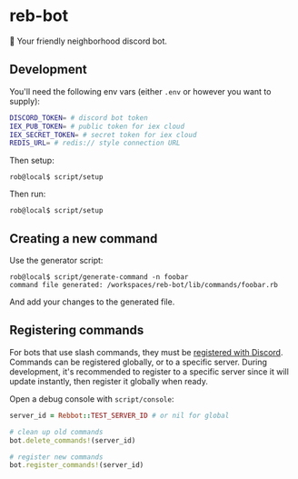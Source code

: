 # reb-bot

🤖 Your friendly neighborhood discord bot.

## Development

You'll need the following env vars (either `.env` or however you want to supply):

```sh
DISCORD_TOKEN= # discord bot token
IEX_PUB_TOKEN= # public token for iex cloud
IEX_SECRET_TOKEN= # secret token for iex cloud
REDIS_URL= # redis:// style connection URL
```

Then setup:

```console
rob@local$ script/setup
```

Then run:

```console
rob@local$ script/setup
```

## Creating a new command

Use the generator script:

```console
rob@local$ script/generate-command -n foobar
command file generated: /workspaces/reb-bot/lib/commands/foobar.rb
```

And add your changes to the generated file.

## Registering commands

For bots that use slash commands, they must be [registered with Discord](https://discord.com/developers/docs/interactions/application-commands#registering-a-command). Commands can be registered globally, or to a specific server. During development, it's recommended to register to a specific server since it will update instantly, then register it globally when ready.

Open a debug console with `script/console`:

```ruby
server_id = Rebbot::TEST_SERVER_ID # or nil for global

# clean up old commands
bot.delete_commands!(server_id)

# register new commands
bot.register_commands!(server_id)
```
